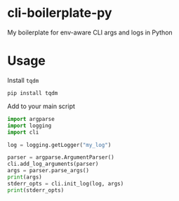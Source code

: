 # cli-boilerplate-py

My boilerplate for env-aware CLI args and logs in Python

# Usage

Install `tqdm`
```
pip install tqdm
```

Add to your main script
```python
import argparse
import logging
import cli

log = logging.getLogger("my_log")

parser = argparse.ArgumentParser()
cli.add_log_arguments(parser)
args = parser.parse_args()
print(args)
stderr_opts = cli.init_log(log, args)
print(stderr_opts)
```